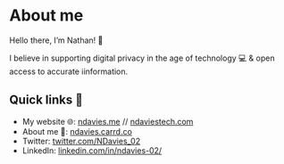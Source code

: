 # About me
Hello there, I’m Nathan! 👋

I believe in supporting digital privacy in the age of technology 💻 & open access to accurate ℹ️information.

## Quick links 🔗
- My website 🌐: [ndavies.me](https://ndavies.me) // [ndaviestech.com](https://ndaviestech.com) 
- About me 📖: [ndavies.carrd.co](https://ndavies.carrd.co)
- Twitter: [twitter.com/NDavies_02](https://twitter.com/NDavies_02)
- LinkedIn: [linkedin.com/in/ndavies-02/](https://linkedin.com/in/ndavies-02/)
